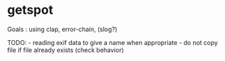# getspot

Goals :
using clap, error-chain, (slog?)


TODO:
    - reading exif data to give a name when appropriate
    - do not copy file if file already exists (check behavior)